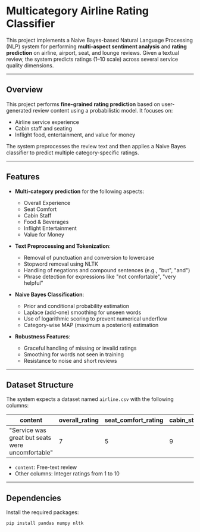 # Multicategory Airline Rating Classifier

This project implements a Naive Bayes-based Natural Language Processing (NLP) system for performing **multi-aspect sentiment analysis** and **rating prediction** on airline, airport, seat, and lounge reviews. Given a textual review, the system predicts ratings (1–10 scale) across several service quality dimensions.

---

## Overview

This project performs **fine-grained rating prediction** based on user-generated review content using a probabilistic model. It focuses on:

- Airline service experience  
- Cabin staff and seating  
- Inflight food, entertainment, and value for money  

The system preprocesses the review text and then applies a Naive Bayes classifier to predict multiple category-specific ratings.

---

## Features

- **Multi-category prediction** for the following aspects:
  - Overall Experience  
  - Seat Comfort  
  - Cabin Staff  
  - Food & Beverages  
  - Inflight Entertainment  
  - Value for Money  

- **Text Preprocessing and Tokenization**:
  - Removal of punctuation and conversion to lowercase  
  - Stopword removal using NLTK  
  - Handling of negations and compound sentences (e.g., "but", "and")  
  - Phrase detection for expressions like "not comfortable", "very helpful"  

- **Naive Bayes Classification**:
  - Prior and conditional probability estimation  
  - Laplace (add-one) smoothing for unseen words  
  - Use of logarithmic scoring to prevent numerical underflow  
  - Category-wise MAP (maximum a posteriori) estimation  

- **Robustness Features**:
  - Graceful handling of missing or invalid ratings  
  - Smoothing for words not seen in training  
  - Resistance to noise and short reviews  

---

## Dataset Structure

The system expects a dataset named `airline.csv` with the following columns:

| content | overall_rating | seat_comfort_rating | cabin_staff_rating | food_beverages_rating | inflight_entertainment_rating | value_money_rating |
|---------|----------------|---------------------|--------------------|------------------------|-------------------------------|---------------------|
| "Service was great but seats were uncomfortable" | 7 | 5 | 9 | 7 | 6 | 6 |

- `content`: Free-text review  
- Other columns: Integer ratings from 1 to 10  

---

## Dependencies

Install the required packages:

```bash
pip install pandas numpy nltk
